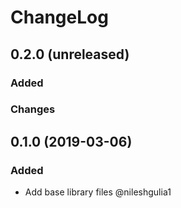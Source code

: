 # ChangeLog

## 0.2.0 (unreleased)

### Added

### Changes

## 0.1.0 (2019-03-06)

### Added

- Add base library files @nileshgulia1
